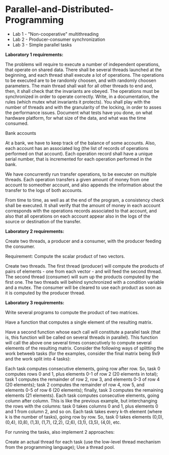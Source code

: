 # Parallel-and-Distributed-Programming

<ul>
    <li>Lab 1 - "Non-cooperative" multithreading</li>
    <li>Lab 2 - Producer-consumer synchronization </li>
    <li>Lab 3 - Simple parallel tasks </li>
</ul>

<b> Laboratory 1 requirements: </b>

   The problems will require to execute a number of independent operations, that operate on shared data.
   There shall be several threads launched at the beginning, and each thread shall execute a lot of operations. The operations to be executed are to be randomly choosen, and with randomly choosen parameters.
   The main thread shall wait for all other threads to end and, then, it shall check that the invariants are obeyed.
   The operations must be synchronized in order to operate correctly. Write, in a documentation, the rules (which mutex what invariants it protects).
   You shall play with the number of threads and with the granularity of the locking, in order to asses the performance issues. Document what tests have you done, on what hardware platform, for what size of the data, and what was the time consumed.

Bank accounts

At a bank, we have to keep track of the balance of some accounts. Also, each account has an associated log (the list of records of operations performed on that account). Each operation record shall have a unique serial number, that is incremented for each operation performed in the bank.

We have concurrently run transfer operations, to be executer on multiple threads. Each operation transfers a given amount of money from one account to someother account, and also appends the information about the transfer to the logs of both accounts.

From time to time, as well as at the end of the program, a consistency check shall be executed. It shall verify that the amount of money in each account corresponds with the operations records associated to that account, and also that all operations on each account appear also in the logs of the source or destination of the transfer.


<b> Laboratory 2 requirements: </b>

Create two threads, a producer and a consumer, with the producer feeding the consumer.

Requirement: Compute the scalar product of two vectors.

Create two threads. The first thread (producer) will compute the products of pairs of elements - one from each vector - and will feed the second thread. The second thread (consumer) will sum up the products computed by the first one. The two threads will behind synchronized with a condition variable and a mutex. The consumer will be cleared to use each product as soon as it is computed by the producer thread.


<b>Laboratory 3 requirements:</b>


Write several programs to compute the product of two matrices.

Have a function that computes a single element of the resulting matrix.

Have a second function whose each call will constitute a parallel task (that is, this function will be called on several threads in parallel). This function will call the above one several times consecutively to compute several elements of the resulting matrix. Consider the following ways of splitting the work betweeb tasks (for the examples, consider the final matrix being 9x9 and the work split into 4 tasks):

   Each task computes consecutive elements, going row after row. So, task 0 computes rows 0 and 1, plus elements 0-1 of row 2 (20 elements in total); task 1 computes the remainder of row 2, row 3, and elements 0-3 of row 4 (20 elements); task 2 computes the remainder of row 4, row 5, and elements 0-5 of row 6 (20 elements); finally, task 3 computes the remaining elements (21 elements).
    Each task computes consecutive elements, going column after column. This is like the previous example, but interchanging the rows with the columns: task 0 takes columns 0 and 1, plus elements 0 and 1 from column 2, and so on.
    Each task takes every k-th element (where k is the number of tasks), going row by row. So, task 0 takes elements (0,0), (0,4), (0,8), (1,3), (1,7), (2,2), (2,6), (3,1), (3,5), (4,0), etc.

For running the tasks, also implement 2 approaches:

   Create an actual thread for each task (use the low-level thread mechanism from the programming language);
   Use a thread pool.
